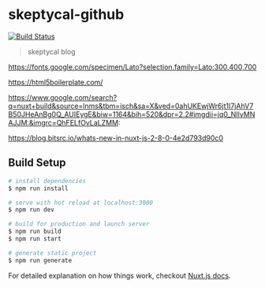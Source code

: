 # skeptycal-github

[![Build Status](https://travis-ci.com/skeptycal/skeptycal.github.io.svg?branch=master)](https://travis-ci.com/skeptycal/skeptycal.github.io)

> skeptycal blog

https://fonts.google.com/specimen/Lato?selection.family=Lato:300,400,700

https://html5boilerplate.com/

https://www.google.com/search?q=nuxt+build&source=lnms&tbm=isch&sa=X&ved=0ahUKEwjWr6jt1I7jAhV7B50JHeAnBg0Q_AUIEygE&biw=1164&bih=520&dpr=2.2#imgdii=jq0_NIlvMNAJJM:&imgrc=QhFELfOvLaLZMM:

https://blog.bitsrc.io/whats-new-in-nuxt-js-2-8-0-4e2d793d90c0

## Build Setup

```bash
# install dependencies
$ npm run install

# serve with hot reload at localhost:3000
$ npm run dev

# build for production and launch server
$ npm run build
$ npm run start

# generate static project
$ npm run generate
```

For detailed explanation on how things work, checkout [Nuxt.js docs](https://nuxtjs.org).

